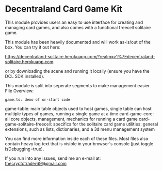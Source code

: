 # Decentraland Card Game Kit

This module provides users an easy to use interface for creating and managing card games, and also comes with a functional freecell solitaire game.

This module has been heavily documented and will work as-is/out of the box. You can try it out here:

https://decentraland-solitaire.herokuapp.com/?realm=v1%7Edecentraland-solitaire.herokuapp.com

or by downloading the scene and running it locally (ensure you have the DCL SDK installed).

This module is split into seperate segments to make management easier.
File Overview:

	game.ts: demo of on-start code
  game-table: main table objects used to host games, single table can host multiple types of games, running a single game at a time
  card-game-core: all core objects, management, mechanics for running a card game 
	card-game-solitaire-freecell: specifics for the solitaire card game
  utilities: general extensions, such as lists, dictionaries, and a 3d menu management system

You can find more information inside each of these files. Most files also contain heavy log text that is visible in your browser's console (just toggle isDebugging=true).

If you run into any issues, send me an e-mail at: 
  thecryptotrader69@gmail.com

